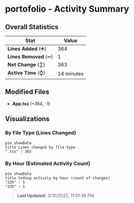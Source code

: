 # portofolio - Activity Summary 

## Overall Statistics

| Stat                   | Value                                                             |
| ---------------------- | ----------------------------------------------------------------- |
| **Lines Added** (➕)   | 364                                          |
| **Lines Removed** (➖) | 1                                        |
| **Net Change** (↕)    | 363                |
| **Active Time** (⌚)   | 14 minutes |


## Modified Files
- **App.tsx** (+364, -1)

## Visualizations

### By File Type (Lines Changed)

```mermaid
pie showData
title Lines changed by file type
".tsx" : 365
```

### By Hour (Estimated Activity Count)

```mermaid
pie showData
title Coding activity by hour (count of changes)
"22h" : 5
"23h" : 1
```


> **Last Updated:** 3/10/2025, 11:01:38 PM